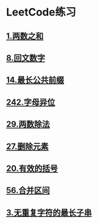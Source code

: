 # LeetCode练习
## [1.两数之和](array/TwoSum.java)
## [8.回文数字](array/palindromicNumber.java)
## [14.最长公共前缀](string/LongestCommonPrefix.java)
## [242.字母异位](string/ValidAnagram.java)
## [29.两数除法](binarySearch/DivideTwoInteger.java)
## [27.删除元素](array/RemoveElement.java)
## [20.有效的括号](stack/ValidParentheses.java)
## [56.合并区间](binarySearch/MergeIntervals.java)
## [3.无重复字符的最长子串](string/NoDuplicateLongestSubstringLength.java)